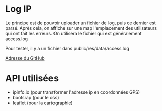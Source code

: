 # Log IP
Le principe est de pouvoir uploader un fichier de log, puis ce dernier est parsé.
Après cela, on affiche sur une map l'emplacement des utilisateurs qui ont fait les erreurs. 
On utilisera le fichier qui est généralement access.log

Pour tester, il y a un fichier dans public/res/data/access.log

[Adresse du GitHub](https://github.com/LudovicRx/LogIP)

# API utilisées
* ipinfo.io (pour transformer l'adresse ip en coordonnées GPS)
* bootsrap (pour le css)
* leaflet (pour la cartographie) 